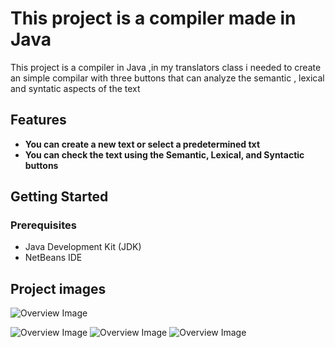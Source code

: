 # This project is a compiler made in Java

This project is a compiler in Java ,in my translators class i needed to create an simple compilar with three buttons that can analyze the semantic , lexical and syntatic aspects of the text

## Features

- **You can create a new text or select a predetermined txt**
- **You can check the text using the Semantic, Lexical, and Syntactic buttons**

## Getting Started

### Prerequisites
- Java Development Kit (JDK)
- NetBeans IDE
## Project images

  ![Overview Image](images/image1.png)
  
  ![Overview Image](images/image2.png)
    ![Overview Image](images/image3.png)
      ![Overview Image](images/image4.png)
    
